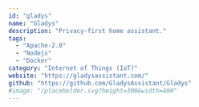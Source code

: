 ```yaml
---
id: "gladys"
name: "Gladys"
description: "Privacy-first home assistant."
tags:
  - "Apache-2.0"
  - "Nodejs"
  - "Docker"
category: "Internet of Things (IoT)"
website: "https://gladysassistant.com/"
github: "https://github.com/GladysAssistant/Gladys"
#image: "/placeholder.svg?height=300&width=400"
---
```



